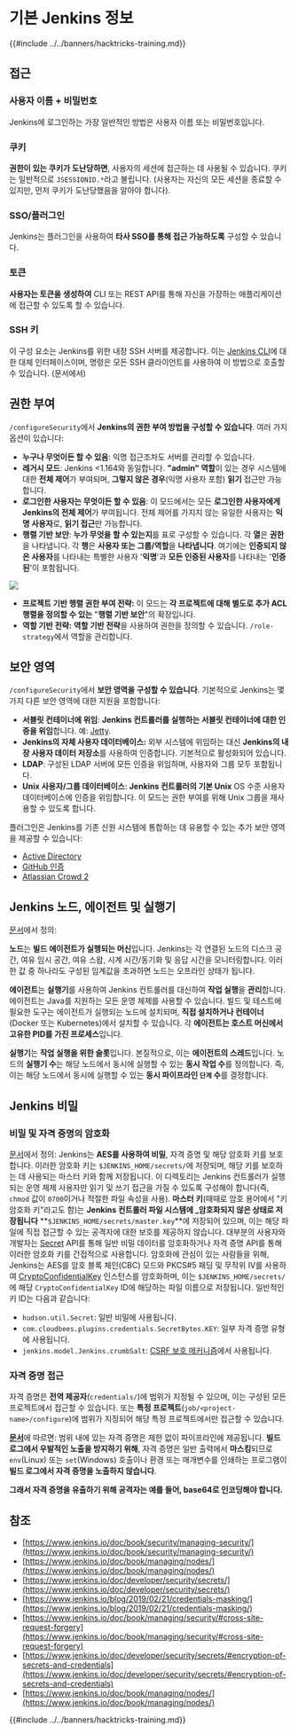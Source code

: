 # 기본 Jenkins 정보

{{#include ../../banners/hacktricks-training.md}}

## 접근

### 사용자 이름 + 비밀번호

Jenkins에 로그인하는 가장 일반적인 방법은 사용자 이름 또는 비밀번호입니다.

### 쿠키

**권한이 있는 쿠키가 도난당하면**, 사용자의 세션에 접근하는 데 사용될 수 있습니다. 쿠키는 일반적으로 `JSESSIONID.*`라고 불립니다. (사용자는 자신의 모든 세션을 종료할 수 있지만, 먼저 쿠키가 도난당했음을 알아야 합니다).

### SSO/플러그인

Jenkins는 플러그인을 사용하여 **타사 SSO를 통해 접근 가능하도록** 구성할 수 있습니다.

### 토큰

**사용자는 토큰을 생성하여** CLI 또는 REST API를 통해 자신을 가장하는 애플리케이션에 접근할 수 있도록 할 수 있습니다.

### SSH 키

이 구성 요소는 Jenkins를 위한 내장 SSH 서버를 제공합니다. 이는 [Jenkins CLI](https://www.jenkins.io/doc/book/managing/cli/)에 대한 대체 인터페이스이며, 명령은 모든 SSH 클라이언트를 사용하여 이 방법으로 호출할 수 있습니다. (문서에서)

## **권한 부여**

`/configureSecurity`에서 **Jenkins의 권한 부여 방법을 구성할 수 있습니다**. 여러 가지 옵션이 있습니다:

- **누구나 무엇이든 할 수 있음**: 익명 접근조차도 서버를 관리할 수 있습니다.
- **레거시 모드**: Jenkins <1.164와 동일합니다. **"admin" 역할**이 있는 경우 시스템에 대한 **전체 제어**가 부여되며, **그렇지 않은 경우**(익명 사용자 포함) **읽기** 접근만 가능합니다.
- **로그인한 사용자는 무엇이든 할 수 있음**: 이 모드에서는 모든 **로그인한 사용자에게 Jenkins의 전체 제어**가 부여됩니다. 전체 제어를 가지지 않는 유일한 사용자는 **익명 사용자**로, **읽기 접근**만 가능합니다.
- **행렬 기반 보안**: **누가 무엇을 할 수 있는지**를 표로 구성할 수 있습니다. 각 **열**은 **권한**을 나타냅니다. 각 **행**은 **사용자 또는 그룹/역할**을 **나타냅니다**. 여기에는 **인증되지 않은 사용자**를 나타내는 특별한 사용자 '**익명**'과 **모든 인증된 사용자**를 나타내는 '**인증된**'이 포함됩니다.

![](<../../images/image (149).png>)

- **프로젝트 기반 행렬 권한 부여 전략:** 이 모드는 **각 프로젝트에 대해 별도로 추가 ACL 행렬을 정의할 수 있는** "**행렬 기반 보안**"의 확장입니다.
- **역할 기반 전략:** **역할 기반 전략**을 사용하여 권한을 정의할 수 있습니다. `/role-strategy`에서 역할을 관리합니다.

## **보안 영역**

`/configureSecurity`에서 **보안 영역을 구성할 수 있습니다**. 기본적으로 Jenkins는 몇 가지 다른 보안 영역에 대한 지원을 포함합니다:

- **서블릿 컨테이너에 위임**: **Jenkins 컨트롤러를 실행하는 서블릿 컨테이너에 대한 인증을 위임**합니다. 예: [Jetty](https://www.eclipse.org/jetty/).
- **Jenkins의 자체 사용자 데이터베이스:** 외부 시스템에 위임하는 대신 **Jenkins의 내장 사용자 데이터 저장소**를 사용하여 인증합니다. 기본적으로 활성화되어 있습니다.
- **LDAP**: 구성된 LDAP 서버에 모든 인증을 위임하며, 사용자와 그룹 모두 포함됩니다.
- **Unix 사용자/그룹 데이터베이스**: **Jenkins 컨트롤러의 기본 Unix** OS 수준 사용자 데이터베이스에 인증을 위임합니다. 이 모드는 권한 부여를 위해 Unix 그룹을 재사용할 수 있도록 합니다.

플러그인은 Jenkins를 기존 신원 시스템에 통합하는 데 유용할 수 있는 추가 보안 영역을 제공할 수 있습니다:

- [Active Directory](https://plugins.jenkins.io/active-directory)
- [GitHub 인증](https://plugins.jenkins.io/github-oauth)
- [Atlassian Crowd 2](https://plugins.jenkins.io/crowd2)

## Jenkins 노드, 에이전트 및 실행기

[문서](https://www.jenkins.io/doc/book/managing/nodes/)에서 정의:

**노드**는 **빌드 에이전트가 실행되는 머신**입니다. Jenkins는 각 연결된 노드의 디스크 공간, 여유 임시 공간, 여유 스왑, 시계 시간/동기화 및 응답 시간을 모니터링합니다. 이러한 값 중 하나라도 구성된 임계값을 초과하면 노드는 오프라인 상태가 됩니다.

**에이전트**는 **실행기**를 사용하여 Jenkins 컨트롤러를 대신하여 **작업 실행**을 **관리**합니다. 에이전트는 Java를 지원하는 모든 운영 체제를 사용할 수 있습니다. 빌드 및 테스트에 필요한 도구는 에이전트가 실행되는 노드에 설치되며, **직접 설치하거나 컨테이너**(Docker 또는 Kubernetes)에서 설치할 수 있습니다. 각 **에이전트는 호스트 머신에서 고유한 PID를 가진 프로세스**입니다.

**실행기**는 **작업 실행을 위한 슬롯**입니다. 본질적으로, 이는 **에이전트의 스레드**입니다. 노드의 **실행기 수**는 해당 노드에서 동시에 실행할 수 있는 **동시 작업 수**를 정의합니다. 즉, 이는 해당 노드에서 동시에 실행할 수 있는 **동시 파이프라인 `단계` 수**를 결정합니다.

## Jenkins 비밀

### 비밀 및 자격 증명의 암호화

[문서](https://www.jenkins.io/doc/developer/security/secrets/#encryption-of-secrets-and-credentials)에서 정의: Jenkins는 **AES를 사용하여 비밀**, 자격 증명 및 해당 암호화 키를 보호합니다. 이러한 암호화 키는 `$JENKINS_HOME/secrets/`에 저장되며, 해당 키를 보호하는 데 사용되는 마스터 키와 함께 저장됩니다. 이 디렉토리는 Jenkins 컨트롤러가 실행되는 운영 체제 사용자만 읽기 및 쓰기 접근을 가질 수 있도록 구성해야 합니다(즉, `chmod` 값이 `0700`이거나 적절한 파일 속성을 사용). **마스터 키**(때때로 암호 용어에서 "키 암호화 키"라고도 함)는 **Jenkins 컨트롤러 파일 시스템에 \_암호화되지 않은 상태로 저장됩니다** **`$JENKINS_HOME/secrets/master.key`**에 저장되어 있으며, 이는 해당 파일에 직접 접근할 수 있는 공격자에 대한 보호를 제공하지 않습니다. 대부분의 사용자와 개발자는 [Secret](https://javadoc.jenkins.io/byShortName/Secret) API를 통해 일반 비밀 데이터를 암호화하거나 자격 증명 API를 통해 이러한 암호화 키를 간접적으로 사용합니다. 암호화에 관심이 있는 사람들을 위해, Jenkins는 AES를 암호 블록 체인(CBC) 모드와 PKCS#5 패딩 및 무작위 IV를 사용하여 [CryptoConfidentialKey](https://javadoc.jenkins.io/byShortName/CryptoConfidentialKey) 인스턴스를 암호화하며, 이는 `$JENKINS_HOME/secrets/`에 해당 `CryptoConfidentialKey` ID에 해당하는 파일 이름으로 저장됩니다. 일반적인 키 ID는 다음과 같습니다:

- `hudson.util.Secret`: 일반 비밀에 사용됩니다.
- `com.cloudbees.plugins.credentials.SecretBytes.KEY`: 일부 자격 증명 유형에 사용됩니다.
- `jenkins.model.Jenkins.crumbSalt`: [CSRF 보호 메커니즘](https://www.jenkins.io/doc/book/managing/security/#cross-site-request-forgery)에서 사용됩니다.

### 자격 증명 접근

자격 증명은 **전역 제공자**(`credentials/`)에 범위가 지정될 수 있으며, 이는 구성된 모든 프로젝트에서 접근할 수 있습니다. 또는 **특정 프로젝트**(`job/<project-name>/configure`)에 범위가 지정되어 해당 특정 프로젝트에서만 접근할 수 있습니다.

[**문서**](https://www.jenkins.io/blog/2019/02/21/credentials-masking/)에 따르면: 범위 내에 있는 자격 증명은 제한 없이 파이프라인에 제공됩니다. **빌드 로그에서 우발적인 노출을 방지하기 위해**, 자격 증명은 일반 출력에서 **마스킹**되므로 `env`(Linux) 또는 `set`(Windows) 호출이나 환경 또는 매개변수를 인쇄하는 프로그램이 **빌드 로그에서 자격 증명을 노출하지 않습니다**.

**그래서 자격 증명을 유출하기 위해 공격자는 예를 들어, base64로 인코딩해야 합니다.**

## 참조

- [https://www.jenkins.io/doc/book/security/managing-security/](https://www.jenkins.io/doc/book/security/managing-security/)
- [https://www.jenkins.io/doc/book/managing/nodes/](https://www.jenkins.io/doc/book/managing/nodes/)
- [https://www.jenkins.io/doc/developer/security/secrets/](https://www.jenkins.io/doc/developer/security/secrets/)
- [https://www.jenkins.io/blog/2019/02/21/credentials-masking/](https://www.jenkins.io/blog/2019/02/21/credentials-masking/)
- [https://www.jenkins.io/doc/book/managing/security/#cross-site-request-forgery](https://www.jenkins.io/doc/book/managing/security/#cross-site-request-forgery)
- [https://www.jenkins.io/doc/developer/security/secrets/#encryption-of-secrets-and-credentials](https://www.jenkins.io/doc/developer/security/secrets/#encryption-of-secrets-and-credentials)
- [https://www.jenkins.io/doc/book/managing/nodes/](https://www.jenkins.io/doc/book/managing/nodes/)

{{#include ../../banners/hacktricks-training.md}}
